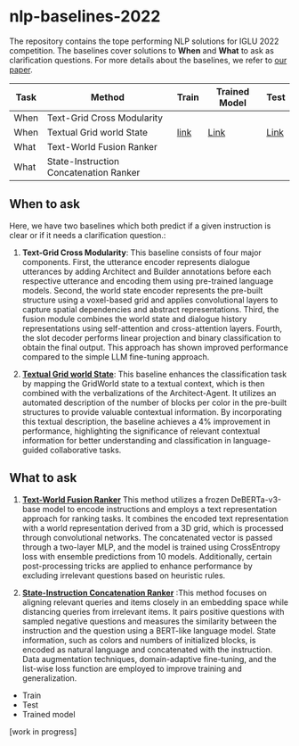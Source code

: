 # nlp-baselines-2022
The repository contains the tope performing NLP solutions for IGLU 2022 competition. The baselines cover solutions to **When** and **What** to ask as clarification questions. 
For more details about the baselines, we refer to [our paper](https://arxiv.org/pdf/2305.10783). 

| Task | Method                                 | Train | Trained Model | Test |
|------|----------------------------------------|-------|---------------|------|
| When | Text-Grid Cross Modularity             |       |               |      |
| When | Textual Grid world State     | [link](https://github.com/iglu-contest/nlp-baselines-2022/blob/main/classifiers/Textual%20Grid%20world%20State%20Baseline/train.ipynb)      |   [Link](https://drive.google.com/drive/folders/11F_m8Qihv8AMZlfrr4P0-zrQOjPC8bnT?usp=drive_link)  | [Link](https://github.com/iglu-contest/nlp-baselines-2022/blob/main/classifiers/Textual%20Grid%20world%20State%20Baseline/test.py)
| What | Text-World Fusion Ranker               |       |               |      |
| What | State-Instruction Concatenation Ranker |       |               |      |

## When to ask
Here, we have two baselines which both predict if a given instruction is clear or if it needs a clarification question.:

1. **Text-Grid Cross Modularity**: This baseline consists of four major components. First, the utterance encoder represents dialogue utterances by adding Architect and Builder annotations before each respective utterance and encoding them using pre-trained language models. Second, the world state encoder represents the pre-built structure using a voxel-based grid and applies convolutional layers to capture spatial dependencies and abstract representations. Third, the fusion module combines the world state and dialogue history representations using self-attention and cross-attention layers. Fourth, the slot decoder performs linear projection and binary classification to obtain the final output. This approach has shown improved performance compared to the simple LLM fine-tuning approach.

2. [**Textual Grid world State**]((https://github.com/iglu-contest/nlp-baselines-2022/tree/main/classifiers/Textual%20Grid%20world%20State%20Baseline)): This baseline enhances the classification task by mapping the GridWorld state to a textual context, which is then combined with the verbalizations of the Architect-Agent. It utilizes an automated description of the number of blocks per color in the pre-built structures to provide valuable contextual information. By incorporating this textual description, the baseline achieves a 4% improvement in performance, highlighting the significance of relevant contextual information for better understanding and classification in language-guided collaborative tasks.


## What to ask
1.  [**Text-World Fusion Ranker**]() This method utilizes a frozen DeBERTa-v3-base model to encode instructions and employs a text representation approach for ranking tasks. It combines the encoded text representation with a world representation derived from a 3D grid, which is processed through convolutional networks. The concatenated vector is passed through a two-layer MLP, and the model is trained using CrossEntropy loss with ensemble predictions from 10 models. Additionally, certain post-processing tricks are applied to enhance performance by excluding irrelevant questions based on heuristic rules.

3.  [**State-Instruction Concatenation Ranker**]() :This method focuses on aligning relevant queries and items closely in an embedding space while distancing queries from irrelevant items. It pairs positive questions with sampled negative questions and measures the similarity between the instruction and the question using a BERT-like language model. State information, such as colors and numbers of initialized blocks, is encoded as natural language and concatenated with the instruction. Data augmentation techniques, domain-adaptive fine-tuning, and the list-wise loss function are employed to improve training and generalization.
  -  Train
  -   Test
  -   Trained model

[work in progress]
